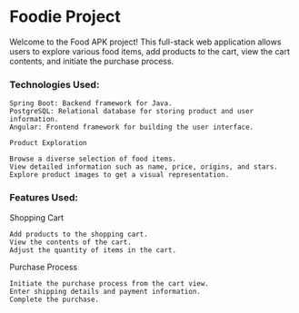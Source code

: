 # Foodie Project

Welcome to the Food APK project! This full-stack web application allows users to explore various food items, add products to the cart, view the cart contents, and initiate the purchase process.



### Technologies Used:

    Spring Boot: Backend framework for Java.
    PostgreSQL: Relational database for storing product and user information.
    Angular: Frontend framework for building the user interface.

    Product Exploration

    Browse a diverse selection of food items.
    View detailed information such as name, price, origins, and stars.
    Explore product images to get a visual representation.

### Features Used:

Shopping Cart

    Add products to the shopping cart.
    View the contents of the cart.
    Adjust the quantity of items in the cart.

Purchase Process

    Initiate the purchase process from the cart view.
    Enter shipping details and payment information.
    Complete the purchase.
